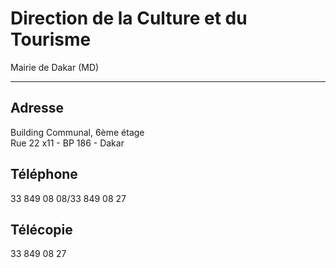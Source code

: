 # Direction de la Culture et du Tourisme

Mairie de Dakar (MD)  

-----------------------

**Adresse**
-----------

Building Communal, 6ème étage  
Rue 22 x11 - BP 186 - Dakar

**Téléphone**
-------------

33 849 08 08/33 849 08 27

**Télécopie**
-------------

33 849 08 27